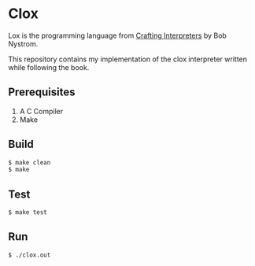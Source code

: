 # Clox

Lox is the programming language from [Crafting Interpreters](https://craftinginterpreters.com) by Bob Nystrom.

This repository contains my implementation of the clox interpreter written while following the book.

## Prerequisites

1. A C Compiler
1. Make

## Build

```sh
$ make clean
$ make
```

## Test

```sh
$ make test
```

## Run

```sh
$ ./clox.out
```
